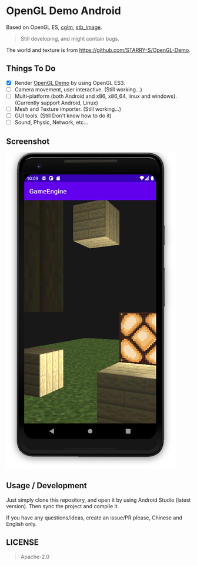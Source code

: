 OpenGL Demo Android
=====

Based on OpenGL ES, [cglm](https://github.com/recp/cglm), [stb_image](https://github.com/nothings/stb/blob/master/stb_image.h).

> Still developing, and might contain bugs.

The world and texture is from <https://github.com/STARRY-S/OpenGL-Demo>.

Things To Do
----

- [x] Render [OpenGL Demo](https://github.com/STARRY-S/OpenGL-Demo) by using OpenGL ES3.
- [ ] Camera movement, user interactive. (Still working...)
- [ ] Multi-platform (both Android and x86, x86_64, linux and windows). (Currently support Android, Linux)
- [ ] Mesh and Texture importer. (Still working...)
- [ ] GUI tools. (Still Don't know how to do it)
- [ ] Sound, Physic, Network, etc...

Screenshot
----

![](images/screenshot.png)

Usage / Development
----

Just simply clone this repository, and open it by using Android Studio (latest version).
Then sync the project and compile it.

If you have any questions/ideas, create an issue/PR please, Chinese and English only.

LICENSE
----

> Apache-2.0
